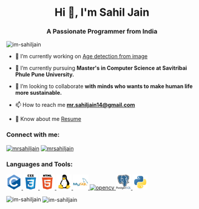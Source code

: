 <h1 align="center">Hi 👋, I'm Sahil Jain</h1>
<h3 align="center">A Passionate Programmer from India</h3>

<p align="left"> <img src="https://komarev.com/ghpvc/?username=im-sahiljain&label=Profile%20views&color=0e75b6&style=flat" alt="im-sahiljain" /> </p>

- 🔭 I’m currently working on [Age detection from image](https://github.com/im-sahiljain/MSc-Project)

- 🌱 I’m currently pursuing **Master's in Computer Science at Savitribai Phule Pune University.**

- 👯 I’m looking to collaborate **with minds who wants to make human life more sustainable.**

- 📫 How to reach me **mr.sahiljain14@gmail.com**

- 📄 Know about me  <a href="https://drive.google.com/file/d/1j6i7iWc--XRWc0dG5kkncEK7InjQ8fEU/view?usp=sharing">Resume</a>

<h3 align="left">Connect with me:</h3>
<p align="left">
<a href="https://linkedin.com/in/mrsahiljain" target="blank"><img align="center" src="https://raw.githubusercontent.com/rahuldkjain/github-profile-readme-generator/master/src/images/icons/Social/linked-in-alt.svg" alt="mrsahiljain" height="30" width="40" /></a>
<a href="https://www.hackerrank.com/mrsahiljain" target="blank"><img align="center" src="https://raw.githubusercontent.com/rahuldkjain/github-profile-readme-generator/master/src/images/icons/Social/hackerrank.svg" alt="mrsahiljain" height="30" width="40" /></a>
</p>

<h3 align="left">Languages and Tools:</h3>
<p align="left"> <a href="https://www.cprogramming.com/" target="_blank" rel="noreferrer"> <img src="https://raw.githubusercontent.com/devicons/devicon/master/icons/c/c-original.svg" alt="c" width="40" height="40"/> </a> 
<a href="https://www.w3schools.com/css/" target="_blank" rel="noreferrer"> <img src="https://raw.githubusercontent.com/devicons/devicon/master/icons/css3/css3-original-wordmark.svg" alt="css3" width="40" height="40"/> </a>
</a> <a href="https://www.w3.org/html/" target="_blank" rel="noreferrer"> <img src="https://raw.githubusercontent.com/devicons/devicon/master/icons/html5/html5-original-wordmark.svg" alt="html5" width="40" height="40"/> </a> 
<a href="https://www.linux.org/" target="_blank" rel="noreferrer"> <img src="https://raw.githubusercontent.com/devicons/devicon/master/icons/linux/linux-original.svg" alt="linux" width="40" height="40"/> </a> 
<a href="https://www.mysql.com/" target="_blank" rel="noreferrer"> <img src="https://raw.githubusercontent.com/devicons/devicon/master/icons/mysql/mysql-original-wordmark.svg" alt="mysql" width="40" height="40"/> </a>
<a href="https://opencv.org/" target="_blank" rel="noreferrer"> <img src="https://www.vectorlogo.zone/logos/opencv/opencv-icon.svg" alt="opencv" width="40" height="40"/> </a> 
<a href="https://www.postgresql.org" target="_blank" rel="noreferrer"> <img src="https://raw.githubusercontent.com/devicons/devicon/master/icons/postgresql/postgresql-original-wordmark.svg" alt="postgresql" width="40" height="40"/> </a>
<a href="https://www.python.org" target="_blank" rel="noreferrer"> <img src="https://raw.githubusercontent.com/devicons/devicon/master/icons/python/python-original.svg" alt="python" width="40" height="40"/> </a> 
</p>
<p><img align="left" src="https://github-readme-stats.vercel.app/api/top-langs?username=im-sahiljain&show_icons=true&locale=en&layout=compact" alt="im-sahiljain" /></p>

<p>&nbsp;<img align="center" src="https://github-readme-stats.vercel.app/api?username=im-sahiljain&show_icons=true&locale=en" alt="im-sahiljain" /></p>
